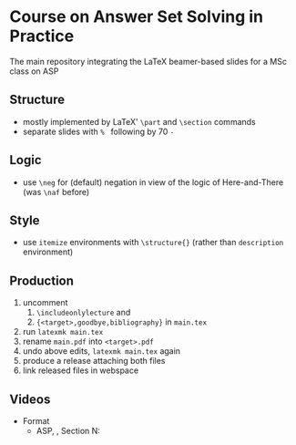# Course on Answer Set Solving in Practice

The main repository integrating the LaTeX beamer-based slides for a MSc class on ASP

## Structure

- mostly implemented by LaTeX' `\part` and `\section` commands
- separate slides with `% ` following by 70 `-`

## Logic

- use `\neg` for (default) negation in view of the logic of Here-and-There (was `\naf` before)

## Style

- use `itemize` environments with `\structure{}` (rather than `description` environment)

## Production

1. uncomment
   1. `\includeonlylecture` and
   2. `{<target>,goodbye,bibliography}`
   in `main.tex`
2. run `latexmk main.tex`
3. rename `main.pdf` into `<target>.pdf`
4. undo above edits, `latexmk main.tex` again
5. produce a release attaching both files
6. link released files in webspace

## Videos

- Format
    - ASP, <target>, Section N: <title>, Mst edition, WiSe2021
- https://youtube.com/c/Potassco-live

### List of produced videos

#### Organization

- ASP, organization, section 0: introduction, 1st edition, WiSe2021
  https://mediaup.uni-potsdam.de/Play/22938

- ASP, organization, section 1: roadmap, 1st edition, WiSe2021
  https://mediaup.uni-potsdam.de/Play/22939

- ASP, organization, section 2: resources, 1st edition, WiSe2021
  https://mediaup.uni-potsdam.de/Play/22940

- ASP, organization, section 3: literature, 1st edition, WiSe2021
  https://mediaup.uni-potsdam.de/Play/22941

- ASP, organization, section 4: systems, 1st edition, WiSe2021
  https://mediaup.uni-potsdam.de/Play/22942

- ASP, organization, 1st edition, WiSe2021
  https://youtu.be/wDbXSEjcoKo
  https://mediaup.uni-potsdam.de/Play/22965

- Release https://github.com/potassco-asp-course/course/releases/tag/v1.0.0

#### Motivation

## Next edition

### Organization

- start from potassco.org (after remake)
